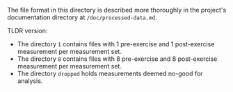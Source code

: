 The file format in this directory is described more thoroughly
in the project's documentation directory at `/doc/processed-data.md`.

TLDR version:
- The directory `1` contains files with 1 pre-exercise and 1 post-exercise measurement per measurement set.
- The directory `8` contains files with 8 pre-exercise and 8 post-exercise measurement per measurement set.
- The directory `dropped` holds measurements deemed no-good for analysis.

